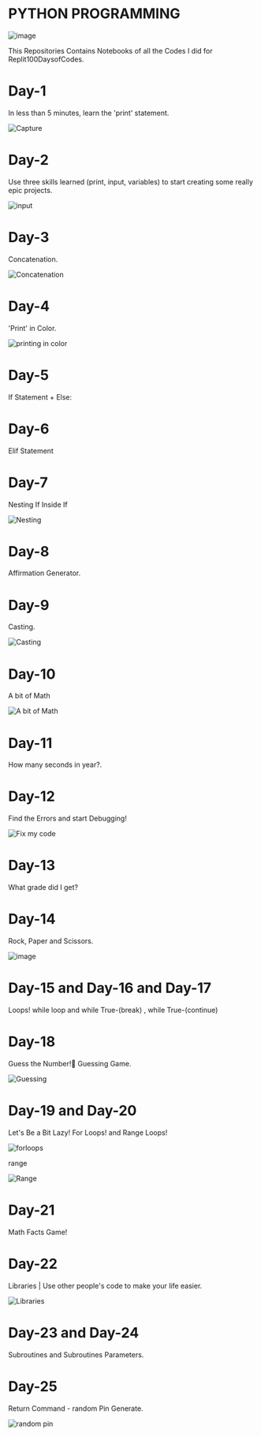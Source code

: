 #   PYTHON PROGRAMMING

![image](https://user-images.githubusercontent.com/108143680/223143378-486ff446-c19d-4a32-889f-2191d7f7ffbd.png)


This Repositories Contains Notebooks of all the Codes I did for Replit100DaysofCodes.

# Day-1
In less than 5 minutes, learn the 'print' statement.


![Capture](https://user-images.githubusercontent.com/108143680/223145812-c7fadd61-01ef-44a3-9037-2d4c058c84c9.PNG)


# Day-2
 Use three skills learned  (print, input, variables) to start creating some really epic projects.
 
 ![input](https://user-images.githubusercontent.com/108143680/223173228-5bd4c313-1b6c-4616-b738-a76c9698add8.PNG)

# Day-3
Concatenation. 

![Concatenation](https://user-images.githubusercontent.com/108143680/223737110-e721d71f-3ebc-4773-9fd8-9ee6324869b9.PNG)

# Day-4
'Print' in Color.

![printing in color](https://user-images.githubusercontent.com/108143680/223738155-f677c8b2-c4da-4f02-a6e9-87308a03c748.PNG)

# Day-5
If Statement + Else: 

# Day-6
Elif Statement

# Day-7
Nesting 
If Inside If

![Nesting](https://user-images.githubusercontent.com/108143680/223739764-9b32d85e-570a-44ce-9e7d-cf7d49c3b331.PNG)

# Day-8
Affirmation Generator.

# Day-9
Casting.

![Casting](https://user-images.githubusercontent.com/108143680/223741069-287a1b36-4153-4b4c-b3c9-503c0c5be192.PNG)

# Day-10
A bit of Math

![A bit of Math](https://user-images.githubusercontent.com/108143680/223741526-d2dddae8-b323-48e8-bb1a-5b96448730f9.PNG)

# Day-11
How many seconds in year?.

# Day-12
Find the Errors and start Debugging!

![Fix my code](https://user-images.githubusercontent.com/108143680/223764122-a4dd54ad-e476-4c2c-9c87-320b64e182f4.PNG)

# Day-13
What grade did I get?

# Day-14
Rock, Paper and Scissors.

![image](https://user-images.githubusercontent.com/108143680/224039670-85bdc893-ebd5-46f7-9924-ed486227ae2a.png)

# Day-15   and   Day-16    and   Day-17
Loops!
while loop  and  while True-(break) , while True-(continue)

# Day-18
Guess the Number!🤔 Guessing Game.

![Guessing](https://user-images.githubusercontent.com/108143680/224050414-c759a6b7-c3fe-454b-888f-b8b0bd8bbcfc.PNG)

# Day-19     and     Day-20
Let's Be a Bit Lazy! 
   For Loops!    and    Range
Loops!

![forloops](https://user-images.githubusercontent.com/108143680/224052564-eaabe00b-896c-4eda-9268-77828982b488.PNG)

range

![Range](https://user-images.githubusercontent.com/108143680/224054654-db068358-0636-4813-9b17-cafee2d0ab0c.PNG)

# Day-21
Math Facts Game!

# Day-22
Libraries | 
Use other people's code to make your life easier.

![Libraries](https://user-images.githubusercontent.com/108143680/224332771-0151d687-e5b0-42ce-aa65-71910fc953f8.PNG)

# Day-23   and    Day-24
Subroutines  and Subroutines Parameters.

# Day-25
Return Command - random Pin Generate.

![random pin](https://user-images.githubusercontent.com/108143680/224772694-c68ccd2b-833e-47d0-adf7-f68dd55e65f8.PNG)






















